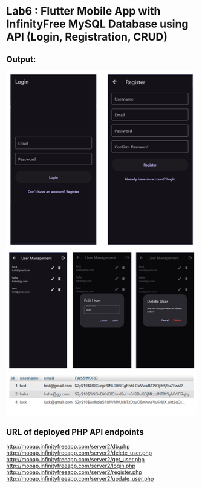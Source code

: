 # Lab6 : Flutter Mobile App with InfinityFree MySQL Database using API (Login, Registration, CRUD)

## Output:

<div align="center">
  <img src="/assets/Fig1.png" alt="Phone Screen" width="700">
</div>

<div align="center">
  <img src="/assets/Fig2.png" alt="Phone Screen" width="700">
</div>

<div align="center">
  <img src="/assets/Fig3.png" alt="Database" width="700">
</div>

## URL of deployed PHP API endpoints

http://mobap.infinityfreeapp.com/server2/db.php
http://mobap.infinityfreeapp.com/server2/delete_user.php
http://mobap.infinityfreeapp.com/server2/get_user.php
http://mobap.infinityfreeapp.com/server2/login.php
http://mobap.infinityfreeapp.com/server2/register.php
http://mobap.infinityfreeapp.com/server2/update_user.php